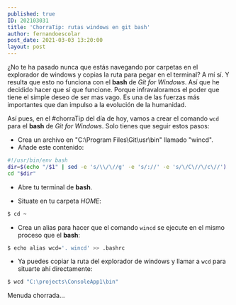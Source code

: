 ```yaml
---
published: true
ID: 202103031
title: 'ChorraTip: rutas windows en git bash'
author: fernandoescolar
post_date: 2021-03-03 13:20:00
layout: post
---
```

¿No te ha pasado nunca que estás navegando por carpetas en el explorador de windows y copias la ruta para pegar en el terminal? A mí sí. Y resulta que esto no funciona con el **bash** de *Git for Windows*. Así que he decidido hacer que sí que funcione<!--break-->. Porque infravaloramos el poder que tiene el simple deseo de ser mas vago. Es una de las fuerzas más importantes que dan impulso a la evolución de la humanidad.

Así pues, en el #chorraTip del día de hoy, vamos a crear el comando `wcd` para el **bash** de *Git for Windows*. Solo tienes que seguir estos pasos:

- Crea un archivo en "C:\Program Files\Git\usr\bin\" llamado "wincd".
- Añade este contenido:

```bash
#!/usr/bin/env bash
dir=$(echo "/$1" | sed -e 's/\\/\//g' -e 's/://' -e 's/\/C\//\/c\//')
cd "$dir"
```

- Abre tu terminal de **bash**.

- Situate en tu carpeta *HOME*:

```bash
$ cd ~
```

- Crea un alias para hacer que el comando `wincd` se ejecute en el mismo proceso que el **bash**:

```bash
$ echo alias wcd='. wincd' >> .bashrc
```

- Ya puedes copiar la ruta del explorador de windows y llamar a `wcd` para situarte ahí directamente:

```bash
$ wcd "C:\projects\ConsoleApp1\bin"
```

Menuda chorrada...